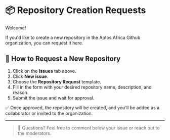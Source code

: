 # 📦 Repository Creation Requests

Welcome!

If you'd like to create a new repository in the Aptos Africa Github organization, you can request it here.

## 📝 How to Request a New Repository

1. Click on the **Issues** tab above.
2. Click **New issue**.
3. Choose the **Repository Request** template.
4. Fill in the form with your desired repository name, description, and reason.
5. Submit the issue and wait for approval.

✅ Once approved, the repository will be created, and you'll be added as a collaborator or invited to the organization.

---

> 💬 Questions? Feel free to comment below your issue or reach out to the moderators.
